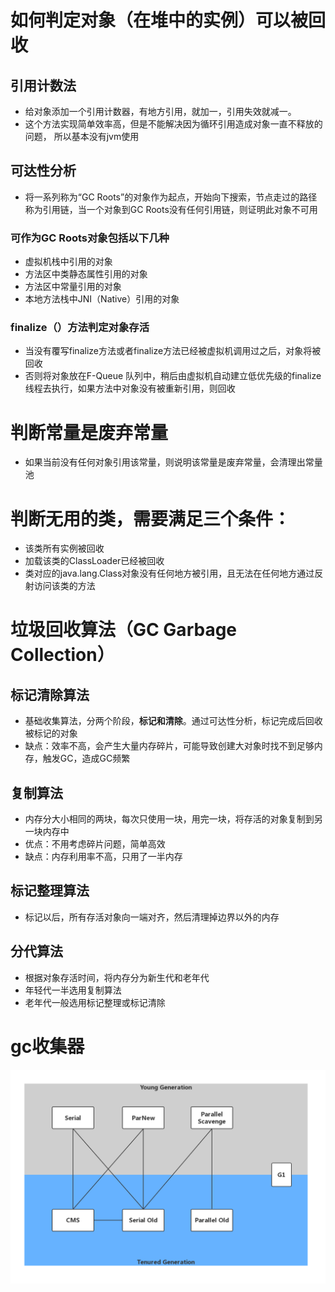 # 如何判定对象（在堆中的实例）可以被回收

## 引用计数法
* 给对象添加一个引用计数器，有地方引用，就加一，引用失效就减一。
* 这个方法实现简单效率高，但是不能解决因为循环引用造成对象一直不释放的问题， 所以基本没有jvm使用
    
## 可达性分析
* 将一系列称为“GC Roots”的对象作为起点，开始向下搜索，节点走过的路径称为引用链，当一个对象到GC Roots没有任何引用链，则证明此对象不可用
    
### 可作为GC Roots对象包括以下几种  
* 虚拟机栈中引用的对象
* 方法区中类静态属性引用的对象
* 方法区中常量引用的对象
* 本地方法栈中JNI（Native）引用的对象


### finalize（）方法判定对象存活
* 当没有覆写finalize方法或者finalize方法已经被虚拟机调用过之后，对象将被回收
* 否则将对象放在F-Queue 队列中，稍后由虚拟机自动建立低优先级的finalize线程去执行，如果方法中对象没有被重新引用，则回收

# 判断常量是废弃常量
* 如果当前没有任何对象引用该常量，则说明该常量是废弃常量，会清理出常量池

# 判断无用的类，需要满足三个条件：
* 该类所有实例被回收
* 加载该类的ClassLoader已经被回收
* 类对应的java.lang.Class对象没有任何地方被引用，且无法在任何地方通过反射访问该类的方法


# 垃圾回收算法（GC Garbage Collection）

## 标记清除算法
* 基础收集算法，分两个阶段，**标记和清除**。通过可达性分析，标记完成后回收被标记的对象
* 缺点：效率不高，会产生大量内存碎片，可能导致创建大对象时找不到足够内存，触发GC，造成GC频繁
## 复制算法
* 内存分大小相同的两块，每次只使用一块，用完一块，将存活的对象复制到另一块内存中
* 优点：不用考虑碎片问题，简单高效
* 缺点：内存利用率不高，只用了一半内存
## 标记整理算法
* 标记以后，所有存活对象向一端对齐，然后清理掉边界以外的内存
## 分代算法
* 根据对象存活时间，将内存分为新生代和老年代
* 年轻代一半选用复制算法
* 老年代一般选用标记整理或标记清除



# gc收集器
![image](https://github.com/pp7221343/Interview-preparation/blob/main/img/2020020323310682.png?raw=true)
